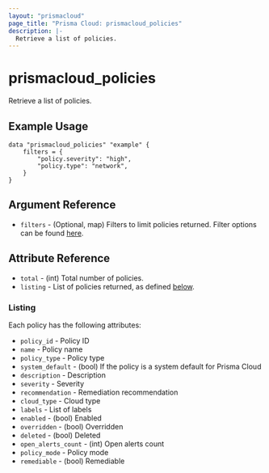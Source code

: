 ```yaml
---
layout: "prismacloud"
page_title: "Prisma Cloud: prismacloud_policies"
description: |-
  Retrieve a list of policies.
---
```


# prismacloud_policies

Retrieve a list of policies.

## Example Usage

```hcl
data "prismacloud_policies" "example" {
    filters = {
        "policy.severity": "high",
        "policy.type": "network",
    }
}
```

## Argument Reference

* `filters` - (Optional, map) Filters to limit policies returned.  Filter options can be found [here](https://api.docs.prismacloud.io/reference#get-policies-v2).

## Attribute Reference

* `total` - (int) Total number of policies.
* `listing` - List of policies returned, as defined [below](#listing).

### Listing

Each policy has the following attributes:

* `policy_id` - Policy ID
* `name` - Policy name
* `policy_type` - Policy type
* `system_default` - (bool) If the policy is a system default for Prisma Cloud
* `description` - Description
* `severity` - Severity
* `recommendation` - Remediation recommendation
* `cloud_type` - Cloud type
* `labels` - List of labels
* `enabled` - (bool) Enabled
* `overridden` - (bool) Overridden
* `deleted` - (bool) Deleted
* `open_alerts_count` - (int) Open alerts count
* `policy_mode` - Policy mode
* `remediable` - (bool) Remediable
